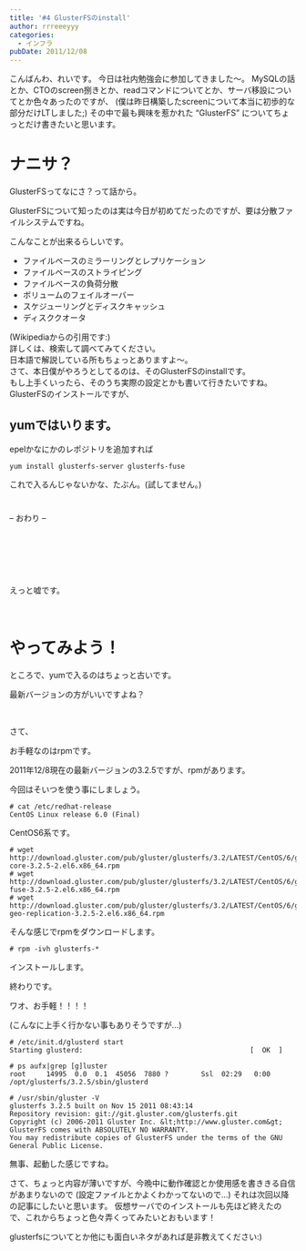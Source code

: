 ```yaml
---
title: '#4 GlusterFSのinstall'
author: rrreeeyyy
categories:
  - インフラ
pubDate: 2011/12/08
---
```

こんばんわ、れいです。
今日は社内勉強会に参加してきました〜。
MySQLの話とか、CTOのscreen捌きとか、readコマンドについてとか、サーバ移設についてとか色々あったのですが、
(僕は昨日構築したscreenについて本当に初歩的な部分だけLTしました;)
その中で最も興味を惹かれた &#8220;GlusterFS&#8221; についてちょっとだけ書きたいと思います。

<!--more-->

# ナニサ？

<p id="firstHeading">
  GlusterFSってなにさ？って話から。
</p>

<p id="firstHeading">
  GlusterFSについて知ったのは実は今日が初めてだったのですが、要は分散ファイルシステムですね。
</p>

こんなことが出来るらしいです。

*   ファイルベースのミラーリングとレプリケーション
*   ファイルベースのストライピング
*   ファイルベースの負荷分散
*   ボリュームのフェイルオーバー
*   スケジューリングとディスクキャッシュ
*   ディスククオータ

<div>
  (Wikipediaからの引用です:)
</div>

<div>
  詳しくは、検索して調べてみてください。
</div>

<div>
  日本語で解説している所もちょっとありますよ〜。
</div>

<div>
  さて、本日僕がやろうとしてるのは、そのGlusterFSのinstallです。
</div>

<div>
  もし上手くいったら、そのうち実際の設定とかも書いて行きたいですね。
</div>

<div>
  GlusterFSのインストールですが、
</div>

## yumではいります。

epelかなにかのレポジトリを追加すれば

```
yum install glusterfs-server glusterfs-fuse
```

これで入るんじゃないかな、たぶん。(試してません。)

#

&#8211; おわり &#8211;

&nbsp;

&nbsp;

&nbsp;

えっと嘘です。

&nbsp;

# やってみよう！

ところで、yumで入るのはちょっと古いです。

最新バージョンの方がいいですよね？

&nbsp;

さて、

お手軽なのはrpmです。

2011年12/8現在の最新バージョンの3.2.5ですが、rpmがあります。

今回はそいつを使う事にしましょう。

```
# cat /etc/redhat-release
CentOS Linux release 6.0 (Final)
```

CentOS6系です。

```
# wget http://download.gluster.com/pub/gluster/glusterfs/3.2/LATEST/CentOS/6/glusterfs-core-3.2.5-2.el6.x86_64.rpm
# wget http://download.gluster.com/pub/gluster/glusterfs/3.2/LATEST/CentOS/6/glusterfs-fuse-3.2.5-2.el6.x86_64.rpm
# wget http://download.gluster.com/pub/gluster/glusterfs/3.2/LATEST/CentOS/6/glusterfs-geo-replication-3.2.5-2.el6.x86_64.rpm
```

そんな感じでrpmをダウンロードします。

```
# rpm -ivh glusterfs-*
```

インストールします。

終わりです。

ワオ、お手軽！！！！

(こんなに上手く行かない事もありそうですが&#8230;)

```
# /etc/init.d/glusterd start
Starting glusterd:                                         [  OK  ]
```

```
# ps aufx|grep [g]luster
root     14995  0.0  0.1  45056  7880 ?        Ssl  02:29   0:00 /opt/glusterfs/3.2.5/sbin/glusterd
```

```
# /usr/sbin/gluster -V
glusterfs 3.2.5 built on Nov 15 2011 08:43:14
Repository revision: git://git.gluster.com/glusterfs.git
Copyright (c) 2006-2011 Gluster Inc. &lt;http://www.gluster.com&gt;
GlusterFS comes with ABSOLUTELY NO WARRANTY.
You may redistribute copies of GlusterFS under the terms of the GNU General Public License.
```

無事、起動した感じですね。

さて、ちょっと内容が薄いですが、今晩中に動作確認とか使用感を書ききる自信があまりないので
(設定ファイルとかよくわかってないので&#8230;)
それは次回以降の記事にしたいと思います。
仮想サーバでのインストールも先ほど終えたので、これからちょっと色々弄くってみたいとおもいます！

glusterfsについてとか他にも面白いネタがあれば是非教えてください:)
